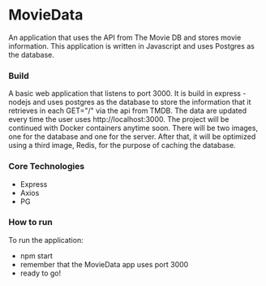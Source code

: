 # MovieData
An application that uses the API from The Movie DB and stores movie information. This application is written in Javascript and uses Postgres as the database.

### Build
A basic web application that listens to port 3000. It is build in express - nodejs and uses postgres as the database to store the information that it retrieves in each GET="/" via the api from TMDB. The data are updated every time the user uses http://localhost:3000. The project will be continued with Docker containers anytime soon. There will be two images, one for the database and one for the server. After that, it will be optimized using a third image, Redis, for the purpose of caching the database.

### Core Technologies
- Express <br>
- Axios <br>
- PG

### How to run
To run the application:
- npm start
- remember that the MovieData app uses port 3000
- ready to go!
